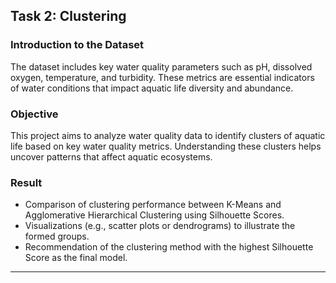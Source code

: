 ## Task 2: Clustering

### Introduction to the Dataset
The dataset includes key water quality parameters such as pH, dissolved oxygen, temperature, and turbidity. These metrics are essential indicators of water conditions that impact aquatic life diversity and abundance.

### Objective
This project aims to analyze water quality data to identify clusters of aquatic life based on key water quality metrics. Understanding these clusters helps uncover patterns that affect aquatic ecosystems.

### Result
- Comparison of clustering performance between K-Means and Agglomerative Hierarchical Clustering using Silhouette Scores.
- Visualizations (e.g., scatter plots or dendrograms) to illustrate the formed groups.
- Recommendation of the clustering method with the highest Silhouette Score as the final model.

---
